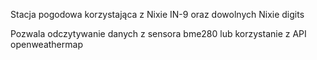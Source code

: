 Stacja pogodowa korzystająca z Nixie IN-9 oraz dowolnych Nixie digits

Pozwala odczytywanie danych z sensora bme280 lub korzystanie z API openweathermap
